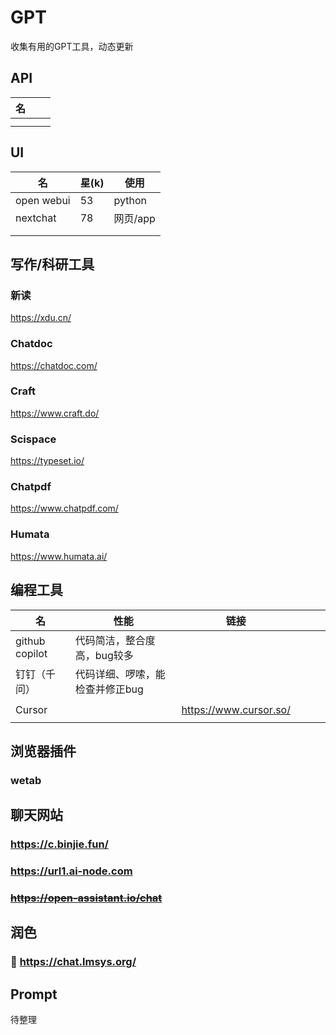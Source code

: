 # GPT
收集有用的GPT工具，动态更新

## API
|名|||
|-|-|-|
||||
||||



## UI
|名|星(k)|使用|
|-|-|-|
|open webui|53|python|
|nextchat|78|网页/app|
||||
||||



## 写作/科研工具

### 新读
https://xdu.cn/

### Chatdoc
https://chatdoc.com/

### Craft
https://www.craft.do/

### Scispace
https://typeset.io/

### Chatpdf
https://www.chatpdf.com/

### Humata
https://www.humata.ai/

## 编程工具

|名|性能|链接||||
|-|-|-|-|-|-|
|github copilot|代码简洁，整合度高，bug较多|||||
|钉钉（千问）|代码详细、啰嗦，能检查并修正bug|||||
|||||||
|Cursor||https://www.cursor.so/||||
|||||||




## 浏览器插件

### wetab


## 聊天网站

### https://c.binjie.fun/

### https://url1.ai-node.com

### ~~https://open-assistant.io/chat~~


## 润色

### :rocket: https://chat.lmsys.org/


## Prompt
待整理
